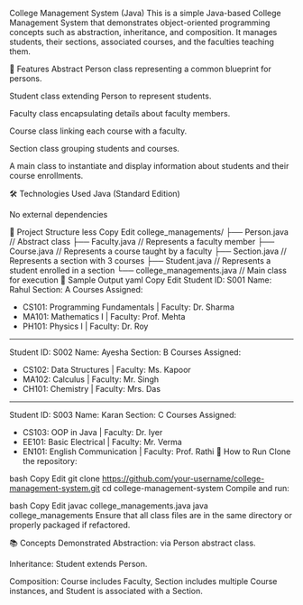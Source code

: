College Management System (Java)
This is a simple Java-based College Management System that demonstrates object-oriented programming concepts such as abstraction, inheritance, and composition. It manages students, their sections, associated courses, and the faculties teaching them.

📌 Features
Abstract Person class representing a common blueprint for persons.

Student class extending Person to represent students.

Faculty class encapsulating details about faculty members.

Course class linking each course with a faculty.

Section class grouping students and courses.

A main class to instantiate and display information about students and their course enrollments.

🛠 Technologies Used
Java (Standard Edition)

No external dependencies

📁 Project Structure
less
Copy
Edit
college_managements/
├── Person.java          // Abstract class
├── Faculty.java         // Represents a faculty member
├── Course.java          // Represents a course taught by a faculty
├── Section.java         // Represents a section with 3 courses
├── Student.java         // Represents a student enrolled in a section
└── college_managements.java // Main class for execution
🧾 Sample Output
yaml
Copy
Edit
Student ID: S001
Name: Rahul
Section: A
Courses Assigned:
- CS101: Programming Fundamentals | Faculty: Dr. Sharma
- MA101: Mathematics I | Faculty: Prof. Mehta
- PH101: Physics I | Faculty: Dr. Roy
--------------------
Student ID: S002
Name: Ayesha
Section: B
Courses Assigned:
- CS102: Data Structures | Faculty: Ms. Kapoor
- MA102: Calculus | Faculty: Mr. Singh
- CH101: Chemistry | Faculty: Mrs. Das
--------------------
Student ID: S003
Name: Karan
Section: C
Courses Assigned:
- CS103: OOP in Java | Faculty: Dr. Iyer
- EE101: Basic Electrical | Faculty: Mr. Verma
- EN101: English Communication | Faculty: Prof. Rathi
🚀 How to Run
Clone the repository:

bash
Copy
Edit
git clone https://github.com/your-username/college-management-system.git
cd college-management-system
Compile and run:

bash
Copy
Edit
javac college_managements.java
java college_managements
Ensure that all class files are in the same directory or properly packaged if refactored.

📚 Concepts Demonstrated
Abstraction: via Person abstract class.

Inheritance: Student extends Person.

Composition: Course includes Faculty, Section includes multiple Course instances, and Student is associated with a Section.
